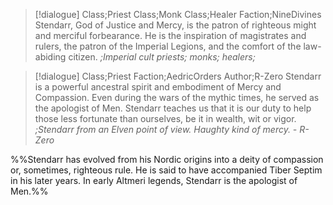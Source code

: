>[!dialogue] Class;Priest Class;Monk Class;Healer Faction;NineDivines
Stendarr, God of Justice and Mercy, is the patron of righteous might and merciful forbearance. He is the inspiration of magistrates and rulers, the patron of the Imperial Legions, and the comfort of the law-abiding citizen.
*;Imperial cult priests; monks; healers;*

>[!dialogue] Class;Priest Faction;AedricOrders Author;R-Zero
Stendarr is a powerful ancestral spirit and embodiment of Mercy and Compassion. Even during the wars of the mythic times, he served as the apologist of Men. Stendarr teaches us that it is our duty to help those less fortunate than ourselves, be it in wealth, wit or vigor.
*;Stendarr from an Elven point of view. Haughty kind of mercy. - R-Zero*


%%Stendarr has evolved from his Nordic origins into a deity of compassion or, sometimes, righteous rule. He is said to have accompanied Tiber Septim in his later years. In early Altmeri legends, Stendarr is the apologist of Men.%%